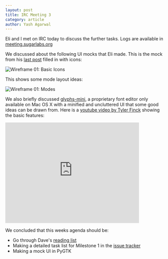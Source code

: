 ```yaml
---
layout: post
title: IRC Meeting 3
category: article
author: Yash Agarwal
---
```


Eli and I met on IRC today to discuss the further tasks. 
Logs are available in [meeting.sugarlabs.org](http://meeting.sugarlabs.org/sugar-meeting/2016-05-09)

We discussed about the following UI mocks that Eli made. 
This is the mock from his [last post](ui-modes-and-toolsets) filled in with icons:

![Wireframe 01: Basic Icons](files/img/wireframe_concept_01_basic_icons.svg)

This shows some mode layout ideas:

![Wireframe 01: Modes](files/img/wireframe_concept_01_modes.svg)

We also briefly discussed [glyphs-mini](https://glyphsapp.com/glyphs-mini), a proprietary font editor only available on Mac OS X with a minified and uncluttered UI that some good ideas can be drawn from. 
Here is a [youtube video by Tyler Finck](https://www.youtube.com/watch?v=t9SqYnR-u7Y) showing the basic features:

<iframe width="420" height="315" src="https://www.youtube-nocookie.com/embed/t9SqYnR-u7Y" frameborder="0" allowfullscreen></iframe>

We concluded that this weeks agenda should be:

* Go through Dave's [reading list](required-reading)
* Making a detailed task list for Milestone 1 in the [issue tracker](https://github.com/sugarlabs/edit-fonts-activity/milestones)
* Making a mock UI in PyGTK
